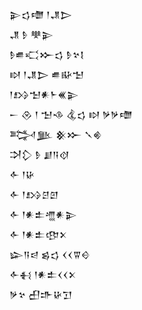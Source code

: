 <div class='block'>
<div class='line'>𒉌𒌓𒈩 𒁹𒂗𒆕</div>
<div class='line'>𒂗 𒊩 𒋧𒉌</div>
<div class='line'>𒊩𒌑𒄣𒁍𒌓 𒊩𒆳𒋙</div>
<div class='line'>𒊭 𒁹𒂗𒆕 𒌑𒄫𒈠</div>
<div class='line'>𒁹𒋳𒈠𒀭𒈨𒌍𒉌</div>
<div class='line'>𒀸 𒊮 𒁹 𒈠𒈾 𒆬𒌓 𒊭 𒃻𒃻𒈩</div>
<div class='line'>𒅋𒆥 𒆜𒁍 𒃵𒄯</div>
<div class='line'>𒋫𒁷 𒊩 𒋗𒀀𒋼</div>
<div class='line'>𒅆 𒁹𒄩</div>
<div class='line'>𒅆 𒁹𒋳𒆪𒇻</div>
<div class='line'>𒅆 𒁹𒀭𒉺𒆑𒀭𒉌</div>
<div class='line'>𒅆 𒁹𒀭𒉺𒂦𒉽</div>
<div class='line'>𒇽𒀀𒁀 𒌗𒌓 𒌋𒌋𒐊𒄰</div>
<div class='line'>𒅆𒈬 𒁹𒀭𒉺𒌋𒌋𒉽</div>
<div class='line'>𒃻𒆳 𒌷𒈥𒄩𒋛</div>
</div>